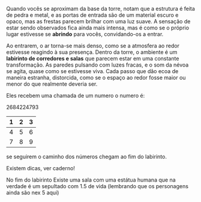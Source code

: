 
Quando vocês se aproximam da base da torre, notam que a estrutura é feita de pedra e metal, e as portas de entrada são de um material escuro e opaco, mas as frestas parecem brilhar com uma luz suave. A sensação de estar sendo observados fica ainda mais intensa, mas é como se o próprio lugar estivesse se **abrindo** para vocês, convidando-os a entrar.

Ao entrarem, o ar torna-se mais denso, como se a atmosfera ao redor estivesse reagindo à sua presença. Dentro da torre, o ambiente é um **labirinto de corredores e salas** que parecem estar em uma constante transformação. As paredes pulsando com luzes fracas, e o som da névoa se agita, quase como se estivesse viva. Cada passo que dão ecoa de maneira estranha, distorcida, como se o espaço ao redor fosse maior ou menor do que realmente deveria ser.

Eles recebem uma chamada de um numero o numero é:

2684224793

|  1  |  2  |  3  |
| :-: | :-: | :-: |
|  4  |  5  |  6  |
|  7  |  8  |  9  |

se seguirem o caminho dos números chegam ao fim do labirinto.

Existem dicas, ver caderno!

No fim do labirinto Existe uma sala com uma estátua humana que na verdade é um sepultado com 1.5 de vida 
(lembrando que os personagens ainda são nex 5 aqui)